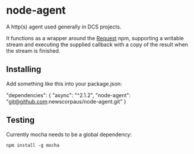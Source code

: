 # node-agent

A http(s) agent used generally in DCS projects. 

It functions as a wrapper around the [Request](https://github.com/request/request) npm, supporting a writable stream and executing the supplied callback with a copy of the result when the stream is finished.

## Installing

Add something like this into your package.json:

  "dependencies": {
    "async": "^2.1.2",
    "node-agent": "git@github.com:newscorpaus/node-agent.git"
  }

## Testing

Currently mocha needs to be a global dependency:

`npm install -g mocha`
